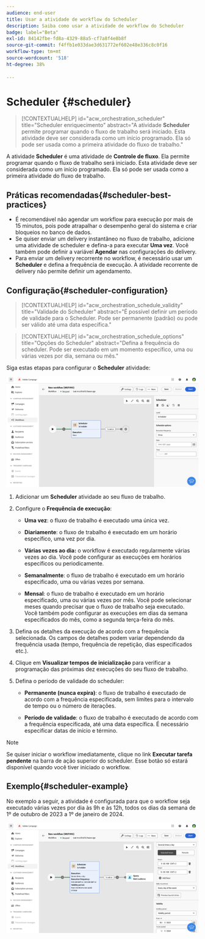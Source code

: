 ```yaml
---
audience: end-user
title: Usar a atividade de workflow do Scheduler
description: Saiba como usar a atividade de workflow do Scheduler
badge: label="Beta"
exl-id: 84142fbe-fd8a-4329-88a5-cf7a8f4e8b8f
source-git-commit: f4ffb1e033dae3d631772ef602e48e336c8c0f16
workflow-type: tm+mt
source-wordcount: '518'
ht-degree: 38%

---
```


# Scheduler {#scheduler}


>[!CONTEXTUALHELP]
>id="acw_orchestration_scheduler"
>title="Scheduler  enriquecimento"
>abstract="A atividade **Scheduler** permite programar quando o fluxo de trabalho será iniciado. Esta atividade deve ser considerada como um início programado. Ela só pode ser usada como a primeira atividade do fluxo de trabalho."


A atividade **Scheduler** é uma atividade de **Controle de fluxo**. Ela permite programar quando o fluxo de trabalho será iniciado. Esta atividade deve ser considerada como um início programado. Ela só pode ser usada como a primeira atividade do fluxo de trabalho.

## Práticas recomendadas{#scheduler-best-practices}

* É recomendável não agendar um workflow para execução por mais de 15 minutos, pois pode atrapalhar o desempenho geral do sistema e criar bloqueios no banco de dados.
* Se quiser enviar um delivery instantâneo no fluxo de trabalho, adicione uma atividade de scheduler e defina-a para executar **Uma vez**. Você também pode definir a variável **Agendar** nas configurações do delivery.
* Para enviar um delivery recorrente no workflow, é necessário usar um **Scheduler** e defina a frequência de execução. A atividade recorrente de delivery não permite definir um agendamento.

## Configuração{#scheduler-configuration}

>[!CONTEXTUALHELP]
>id="acw_orchestration_schedule_validity"
>title="Validade do Scheduler"
>abstract="É possível definir um período de validade para o Scheduler. Pode ser permanente (padrão) ou pode ser válido até uma data específica."


>[!CONTEXTUALHELP]
>id="acw_orchestration_schedule_options"
>title="Opções do Scheduler"
>abstract="Defina a frequência do scheduler. Pode ser executado em um momento específico, uma ou várias vezes por dia, semana ou mês."

Siga estas etapas para configurar o **Scheduler** atividade:

![](../assets/workflow-scheduler.png)

1. Adicionar um **Scheduler** atividade ao seu fluxo de trabalho.

1. Configure o **Frequência de execução**:

   * **Uma vez**: o fluxo de trabalho é executado uma única vez.

   * **Diariamente**: o fluxo de trabalho é executado em um horário específico, uma vez por dia.

   * **Várias vezes ao dia:** o workflow é executado regularmente várias vezes ao dia. Você pode configurar as execuções em horários específicos ou periodicamente.

   * **Semanalmente**: o fluxo de trabalho é executado em um horário especificado, uma ou várias vezes por semana.

   * **Mensal**: o fluxo de trabalho é executado em um horário especificado, uma ou várias vezes por mês. Você pode selecionar meses quando precisar que o fluxo de trabalho seja executado. Você também pode configurar as execuções em dias da semana especificados do mês, como a segunda terça-feira do mês.

1. Defina os detalhes da execução de acordo com a frequência selecionada. Os campos de detalhes podem variar dependendo da frequência usada (tempo, frequência de repetição, dias especificados etc.).

1. Clique em **Visualizar tempos de inicialização** para verificar a programação das próximas dez execuções do seu fluxo de trabalho.

1. Defina o período de validade do scheduler:

   * **Permanente (nunca expira)**: o fluxo de trabalho é executado de acordo com a frequência especificada, sem limites para o intervalo de tempo ou o número de iterações.

   * **Período de validade**: o fluxo de trabalho é executado de acordo com a frequência especificada, até uma data específica. É necessário especificar datas de início e término.

>[!NOTE]
>
>Se quiser iniciar o workflow imediatamente, clique no link **Executar tarefa pendente** na barra de ação superior do scheduler. Esse botão só estará disponível quando você tiver iniciado o workflow.

## Exemplo{#scheduler-example}

No exemplo a seguir, a atividade é configurada para que o workflow seja executado várias vezes por dia às 9h e às 12h, todos os dias da semana de 1º de outubro de 2023 a 1º de janeiro de 2024.

![](../assets/workflow-scheduler2.png)
